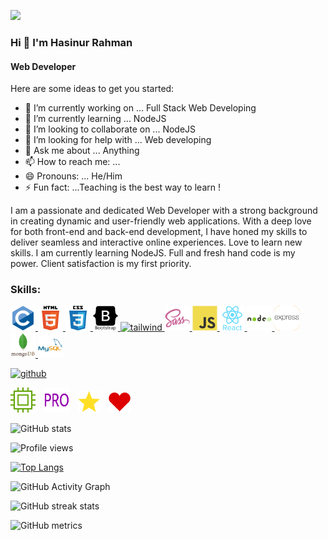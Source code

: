 ![](https://media.licdn.com/dms/image/D4D16AQHKkvb2BaXj-w/profile-displaybackgroundimage-shrink_350_1400/0/1693866251851?e=1700697600&v=beta&t=0-eawV_zhOlCocFZzkv886kc5sgaj2QCDVRO_2OmqyI)
### Hi 👋 I'm Hasinur Rahman
#### Web Developer
Here are some ideas to get you started:
- 🔭 I’m currently working on ... Full Stack Web Developing 
- 🌱 I’m currently learning ... NodeJS 
- 👯 I’m looking to collaborate on ... NodeJS 
- 🤔 I’m looking for help with ... Web developing 
- 💬 Ask me about  ... Anything
- 📫 How to reach me: ... 
- 😄 Pronouns:  ... He/Him 
- ⚡ Fun fact:  ...Teaching is the best way to learn !

I am a passionate and dedicated Web Developer with a strong background in creating dynamic and user-friendly web applications. With a deep love for both front-end and back-end development, I have honed my skills to deliver seamless and interactive online experiences. Love to learn new skills. I am currently learning NodeJS. Full and fresh hand code is my power. Client satisfaction is my first priority.

<h3 align="left">Skills:</h3>
<p align="left"> <a href="https://www.cprogramming.com/" target="_blank" rel="noreferrer"> <img src="https://raw.githubusercontent.com/devicons/devicon/master/icons/c/c-original.svg" alt="c" width="40" height="40"/> </a><a href="https://www.w3.org/html/" target="_blank" rel="noreferrer"> <img src="https://raw.githubusercontent.com/devicons/devicon/master/icons/html5/html5-original-wordmark.svg" alt="html5" width="40" height="40"/> </a><a href="https://www.w3schools.com/css/" target="_blank" rel="noreferrer"> <img src="https://raw.githubusercontent.com/devicons/devicon/master/icons/css3/css3-original-wordmark.svg" alt="css3" width="40" height="40"/> </a><a href="https://getbootstrap.com" target="_blank" rel="noreferrer"> <img src="https://raw.githubusercontent.com/devicons/devicon/master/icons/bootstrap/bootstrap-plain-wordmark.svg" alt="bootstrap" width="40" height="40"/> </a><a href="https://tailwindcss.com/" target="_blank" rel="noreferrer"> <img src="https://www.vectorlogo.zone/logos/tailwindcss/tailwindcss-icon.svg" alt="tailwind" width="40" height="40"/> </a><a href="https://sass-lang.com" target="_blank" rel="noreferrer"> <img src="https://raw.githubusercontent.com/devicons/devicon/master/icons/sass/sass-original.svg" alt="sass" width="40" height="40"/> </a><a href="https://developer.mozilla.org/en-US/docs/Web/JavaScript" target="_blank" rel="noreferrer"> <img src="https://raw.githubusercontent.com/devicons/devicon/master/icons/javascript/javascript-original.svg" alt="javascript" width="40" height="40"/> </a><a href="https://reactjs.org/" target="_blank" rel="noreferrer"> <img src="https://raw.githubusercontent.com/devicons/devicon/master/icons/react/react-original-wordmark.svg" alt="react" width="40" height="40"/> </a><a href="https://nodejs.org" target="_blank" rel="noreferrer"> <img src="https://raw.githubusercontent.com/devicons/devicon/master/icons/nodejs/nodejs-original-wordmark.svg" alt="nodejs" width="40" height="40"/> </a><a href="https://expressjs.com" target="_blank" rel="noreferrer"> <img  style="background-color: darkorange; border-radius: 10px;" src="https://raw.githubusercontent.com/devicons/devicon/master/icons/express/express-original-wordmark.svg" alt="express" width="40" height="40"/> </a><a href="https://www.mongodb.com/" target="_blank" rel="noreferrer"> <img src="https://raw.githubusercontent.com/devicons/devicon/master/icons/mongodb/mongodb-original-wordmark.svg" alt="mongodb" width="40" height="40"/> </a><a href="https://www.mysql.com/" target="_blank" rel="noreferrer"> <img src="https://raw.githubusercontent.com/devicons/devicon/master/icons/mysql/mysql-original-wordmark.svg" alt="mysql" width="40" height="40"/> </a> </p>

[<img src='https://cdn.jsdelivr.net/npm/simple-icons@3.0.1/icons/github.svg' alt='github' height='40'>](https://github.com/hasinurrahman1)  

<a href='https://docs.github.com/en/developers'><img src='https://raw.githubusercontent.com/acervenky/animated-github-badges/master/assets/devbadge.gif' width='40' height='40'></a> <a href='https://github.com/pricing'><img src='https://raw.githubusercontent.com/acervenky/animated-github-badges/master/assets/pro.gif' width='40' height='40'></a> <a href='https://stars.github.com/'><img src='https://raw.githubusercontent.com/acervenky/animated-github-badges/master/assets/starbadge.gif' width='35' height='35'></a> <a href='https://docs.github.com/en/github/supporting-the-open-source-community-with-github-sponsors'><img src='https://raw.githubusercontent.com/acervenky/animated-github-badges/master/assets/sponsorbadge.gif' width='35' height='35'></a> 

![GitHub stats](https://github-readme-stats.vercel.app/api?username=hasinurrahman1&show_icons=true)

![Profile views](https://gpvc.arturio.dev/hasinurrahman1) 

[![Top Langs](https://github-readme-stats.vercel.app/api/top-langs/?username=hasinurrahman1)](https://github.com/anuraghazra/github-readme-stats)

![GitHub Activity Graph](https://activity-graph.herokuapp.com/graph?username=hasinurrahman1)

![GitHub streak stats](https://streak-stats.demolab.com/?user=hasinurrahman1)

![GitHub metrics](https://metrics.lecoq.io/hasinurrahman1)
